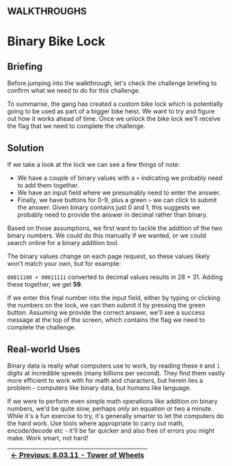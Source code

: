 ## WALKTHROUGHS

# Binary Bike Lock

## Briefing

Before jumping into the walkthrough, let's check the challenge briefing to confirm what we need to do for this challenge.

To summarise, the gang has created a custom bike lock which is
potentially going to be used as part of a bigger bike heist. We want to
try and figure out how it works ahead of time. Once we unlock the bike
lock we'll receive the flag that we need to complete the challenge.

## Solution

If we take a look at the lock we can see a few things of note:

* We have a couple of binary values with a `+` indicating we probably need to add them together.
* We have an input field where we presumably need to enter the answer.
* Finally, we have buttons for 0-9, plus a green `>` we
can click to submit the answer. Given binary contains just 0 and 1, this
 suggests we probably need to provide the answer in decimal rather than
binary.

Based on those assumptions, we first want to tackle the addition of
the two binary numbers. We could do this manually if we wanted, or we
could search online for a binary addition tool.

The binary values change on each page request, so these values likely won't match your own, but for example:

`00011100 + 00011111` converted to decimal values results in 28 + 31. Adding these together, we get **59**.

If we enter this final number into the input field, either by typing
or clicking the numbers on the lock, we can then submit it by pressing
the green button. Assuming we provide the correct answer, we'll see a
success message at the top of the screen, which contains the flag we
need to complete the challenge.

## Real-world Uses

Binary data is really what computers use to work, by reading these `0` and `1`
 digits at incredible speeds (many billions per second). They find them
vastly more efficient to work with for math and characters, but herein
lies a problem - computers like binary data, but humans like language.

If we were to perform even simple math operations like addition on
binary numbers, we'd be quite slow, perhaps only an equation or two a
minute. While it's a fun exercise to try, it's generally smarter to let
the computers do the hard work. Use tools where appropriate to carry out
 math, encode/decode etc - it'll be far quicker and also free of errors
you might make. Work smart, not hard!

<div align="center">

| [← Previous: 8.03.11 - Tower of Wheels](TowerOfWheels8.3.11.md) |
|-|
